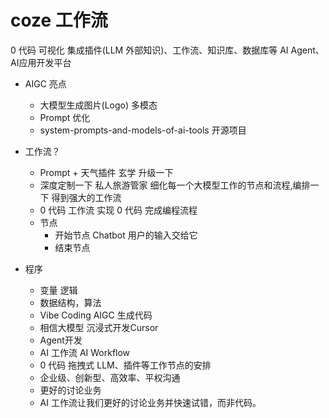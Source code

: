 # coze 工作流

0 代码 可视化 集成插件(LLM 外部知识)、工作流、知识库、数据库等 AI Agent、AI应用开发平台

- AIGC 亮点
  - 大模型生成图片(Logo) 多模态
  - Prompt 优化
  - system-prompts-and-models-of-ai-tools 开源项目

- 工作流？
  - Prompt + 天气插件 玄学
    升级一下
  - 深度定制一下 私人旅游管家
    细化每一个大模型工作的节点和流程,编排一下
    得到强大的工作流
  - 0 代码
    工作流 实现 0 代码 完成编程流程
  - 节点
    - 开始节点
      Chatbot 用户的输入交给它
    - 结束节点

- 程序
  - 变量 逻辑
  - 数据结构，算法
  - Vibe Coding AIGC 生成代码
  - 相信大模型 沉浸式开发Cursor
  - Agent开发
  - AI 工作流 AI Workflow
  - 0 代码 拖拽式
    LLM、插件等工作节点的安排
  - 企业级、创新型、高效率、平权沟通
  - 更好的讨论业务
  - AI 工作流让我们更好的讨论业务并快速试错，而非代码。